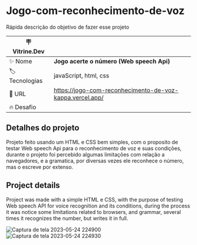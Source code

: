 # Jogo-com-reconhecimento-de-voz

Rápida descrição do objetivo de fazer esse projeto

| :placard: Vitrine.Dev |     |
| -------------  | --- |
| :sparkles: Nome        | **Jogo acerte o número (Web speech Api)**
| :label: Tecnologias | javaScript, html, css
| :rocket: URL         | https://jogo-com-reconhecimento-de-voz-kappa.vercel.app/
| :fire: Desafio     | 

## Detalhes do projeto

Projeto feito usando um HTML e CSS bem simples, com o proposito de testar Web speech Api para o reconhecimento de voz e suas condições, durante o projeto foi percebido algumas limitações com relação a navegadores, e a gramatica, por diversas vezes ele reconhece o número, mas o escreve por extenso.

## Project details

Project was made with a simple HTML e CSS, with the purpose of testing Web speech API for voice recognition and its conditions, during the process it was notice some limitations related to browsers, and grammar, several times it recognizes the number, but writes it in full.

![Captura de tela 2023-05-24 224900](https://github.com/devdartagnan/random-quotes-issac-newton/assets/103390905/e5a464ab-1720-4bde-8165-a9dbb9234ec0)
![Captura de tela 2023-05-24 224930](https://github.com/devdartagnan/random-quotes-issac-newton/assets/103390905/b8dc3bf9-0f16-47a3-b2b0-aafb97e22a60#vitrinedev)
